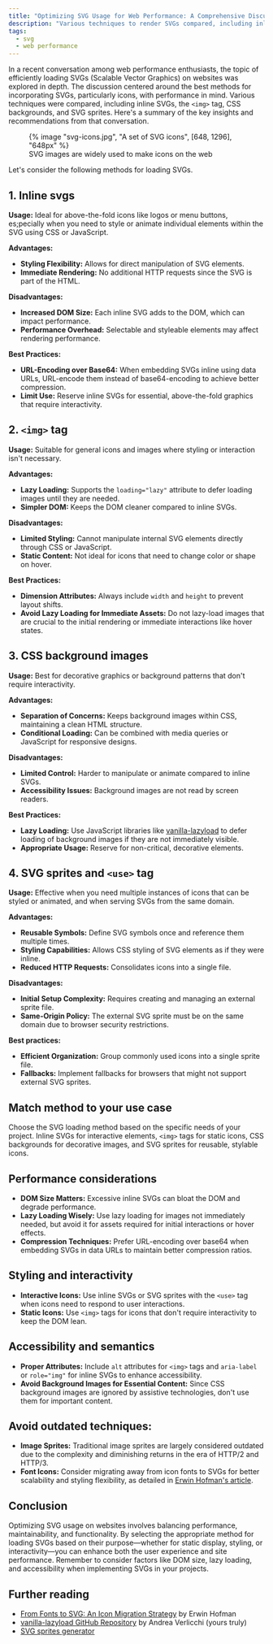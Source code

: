 ```yaml
---
title: "Optimizing SVG Usage for Web Performance: A Comprehensive Discussion"
description: "Various techniques to render SVGs compared, including inline SVGs, the `<img>` tag, CSS backgrounds, and SVG sprites. Here's a summary of the key insights and recommendations from a design and web performance standpoint."
tags:
  - svg
  - web performance
---
```


In a recent conversation among web performance enthusiasts, the topic of efficiently loading SVGs (Scalable Vector Graphics) on websites was explored in depth. The discussion centered around the best methods for incorporating SVGs, particularly icons, with performance in mind. Various techniques were compared, including inline SVGs, the `<img>` tag, CSS backgrounds, and SVG sprites. Here's a summary of the key insights and recommendations from that conversation.

<figure>
	{% image "svg-icons.jpg", "A set of SVG icons", [648, 1296], "648px" %}
	<figcaption>SVG images are widely used to make icons on the web</figcaption>
</figure>

Let's consider the following methods for loading SVGs.

## 1. Inline svgs

**Usage:** Ideal for above-the-fold icons like logos or menu buttons, es;pecially when you need to style or animate individual elements within the SVG using CSS or JavaScript.

**Advantages:**

- **Styling Flexibility:** Allows for direct manipulation of SVG elements.
- **Immediate Rendering:** No additional HTTP requests since the SVG is part of the HTML.

**Disadvantages:**

- **Increased DOM Size:** Each inline SVG adds to the DOM, which can impact performance.
- **Performance Overhead:** Selectable and styleable elements may affect rendering performance.

**Best Practices:**

- **URL-Encoding over Base64:** When embedding SVGs inline using data URLs, URL-encode them instead of base64-encoding to achieve better compression.
- **Limit Use:** Reserve inline SVGs for essential, above-the-fold graphics that require interactivity.

## 2. `<img>` tag

**Usage:** Suitable for general icons and images where styling or interaction isn't necessary.

**Advantages:**

- **Lazy Loading:** Supports the `loading="lazy"` attribute to defer loading images until they are needed.
- **Simpler DOM:** Keeps the DOM cleaner compared to inline SVGs.

**Disadvantages:**

- **Limited Styling:** Cannot manipulate internal SVG elements directly through CSS or JavaScript.
- **Static Content:** Not ideal for icons that need to change color or shape on hover.

**Best Practices:**

- **Dimension Attributes:** Always include `width` and `height` to prevent layout shifts.
- **Avoid Lazy Loading for Immediate Assets:** Do not lazy-load images that are crucial to the initial rendering or immediate interactions like hover states.

## 3. CSS background images

**Usage:** Best for decorative graphics or background patterns that don't require interactivity.

**Advantages:**

- **Separation of Concerns:** Keeps background images within CSS, maintaining a clean HTML structure.
- **Conditional Loading:** Can be combined with media queries or JavaScript for responsive designs.

**Disadvantages:**

- **Limited Control:** Harder to manipulate or animate compared to inline SVGs.
- **Accessibility Issues:** Background images are not read by screen readers.

**Best Practices:**

- **Lazy Loading:** Use JavaScript libraries like [vanilla-lazyload](https://github.com/verlok/vanilla-lazyload) to defer loading of background images if they are not immediately visible.
- **Appropriate Usage:** Reserve for non-critical, decorative elements.

## 4. SVG sprites and `<use>` tag

**Usage:** Effective when you need multiple instances of icons that can be styled or animated, and when serving SVGs from the same domain.

**Advantages:**

- **Reusable Symbols:** Define SVG symbols once and reference them multiple times.
- **Styling Capabilities:** Allows CSS styling of SVG elements as if they were inline.
- **Reduced HTTP Requests:** Consolidates icons into a single file.

**Disadvantages:**

- **Initial Setup Complexity:** Requires creating and managing an external sprite file.
- **Same-Origin Policy:** The external SVG sprite must be on the same domain due to browser security restrictions.

**Best practices:**

- **Efficient Organization:** Group commonly used icons into a single sprite file.
- **Fallbacks:** Implement fallbacks for browsers that might not support external SVG sprites.

## Match method to your use case

Choose the SVG loading method based on the specific needs of your project. Inline SVGs for interactive elements, `<img>` tags for static icons, CSS backgrounds for decorative images, and SVG sprites for reusable, stylable icons.

## Performance considerations

- **DOM Size Matters:** Excessive inline SVGs can bloat the DOM and degrade performance.
- **Lazy Loading Wisely:** Use lazy loading for images not immediately needed, but avoid it for assets required for initial interactions or hover effects.
- **Compression Techniques:** Prefer URL-encoding over base64 when embedding SVGs in data URLs to maintain better compression ratios.

## Styling and interactivity

- **Interactive Icons:** Use inline SVGs or SVG sprites with the `<use>` tag when icons need to respond to user interactions.
- **Static Icons:** Use `<img>` tags for icons that don't require interactivity to keep the DOM lean.

## Accessibility and semantics

- **Proper Attributes:** Include `alt` attributes for `<img>` tags and `aria-label` or `role="img"` for inline SVGs to enhance accessibility.
- **Avoid Background Images for Essential Content:** Since CSS background images are ignored by assistive technologies, don't use them for important content.

## Avoid outdated techniques:

- **Image Sprites:** Traditional image sprites are largely considered outdated due to the complexity and diminishing returns in the era of HTTP/2 and HTTP/3.
- **Font Icons:** Consider migrating away from icon fonts to SVGs for better scalability and styling flexibility, as detailed in [Erwin Hofman's article](https://calendar.perfplanet.com/2021/from-fonts-to-svg-an-icon-migration-strategy/).

## Conclusion

Optimizing SVG usage on websites involves balancing performance, maintainability, and functionality. By selecting the appropriate method for loading SVGs based on their purpose—whether for static display, styling, or interactivity—you can enhance both the user experience and site performance. Remember to consider factors like DOM size, lazy loading, and accessibility when implementing SVGs in your projects.

## Further reading

- [From Fonts to SVG: An Icon Migration Strategy](https://calendar.perfplanet.com/2021/from-fonts-to-svg-an-icon-migration-strategy/) by Erwin Hofman
- [vanilla-lazyload GitHub Repository](https://github.com/verlok/vanilla-lazyload) by Andrea Verlicchi (yours truly)
- [SVG sprites generator](https://svgsprit.es/)